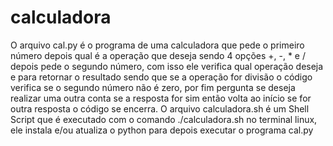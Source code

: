 # calculadora
O arquivo cal.py é o programa de uma calculadora que pede o primeiro número depois qual é a operação que deseja sendo 4 opções +, -, * e / depois pede o segundo número, com isso ele verifica qual operação deseja e para retornar o resultado sendo que se a operação for divisão o código verifica se o segundo número não é zero, por fim pergunta se deseja realizar uma outra conta se a resposta for sim então volta ao início se for outra resposta o código se encerra.
 O arquivo calculadora.sh é um Shell Script que é executado com o comando ./calculadora.sh no terminal linux, ele instala e/ou atualiza o python para depois executar o programa cal.py
